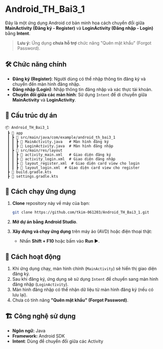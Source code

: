 # Android_TH_Bai3_1

Đây là một ứng dụng Android cơ bản minh họa cách chuyển đổi giữa **MainActivity (Đăng ký - Register)** và **LoginActivity (Đăng nhập - Login)** bằng **Intent**.  

> **Lưu ý:** Ứng dụng **chưa hỗ trợ** chức năng "Quên mật khẩu" (Forgot Password).

## 🛠 Chức năng chính

- **Đăng ký (Register)**: Người dùng có thể nhập thông tin đăng ký và chuyển đến màn hình đăng nhập.
- **Đăng nhập (Login)**: Nhập thông tin đăng nhập và xác thực tài khoản.
- **Chuyển đổi giữa các màn hình**: Sử dụng `Intent` để di chuyển giữa **MainActivity** và **LoginActivity**.

## 📂 Cấu trúc dự án

```
📦 Android_TH_Bai3_1
 ┣ 📂 app
 ┃ ┣ 📂 src/main/java/com/example/android_th_bai3_1
 ┃ ┃ ┣ 📜 MainActivity.java   # Màn hình đăng ký
 ┃ ┃ ┣ 📜 LoginActivity.java  # Màn hình đăng nhập
 ┃ ┣ 📂 src/main/res/layout
 ┃ ┃ ┣ 📜 activity_main.xml   # Giao diện đăng ký
 ┃ ┃ ┣ 📜 activity_login.xml  # Giao diện đăng nhập
 ┃ ┃ ┣ 📜 layout_register.xml  # Giao diện card view cho login
 ┃ ┃ ┣ 📜 layout_login.xml  # Giao diện card view cho register
 ┣ 📜 build.gradle.kts
 ┣ 📜 settings.gradle.kts
```

## 🚀 Cách chạy ứng dụng

1. **Clone** repository này về máy của bạn:

   ```bash
   git clone https://github.com/tkim-061203/Android_TH_Bai3_1.git
   ```

2. **Mở dự án bằng Android Studio**.

3. **Xây dựng và chạy ứng dụng** trên máy ảo (AVD) hoặc điện thoại thật:

   - Nhấn **Shift + F10** hoặc bấm vào **Run ▶**.

## 🔄 Cách hoạt động

1. Khi ứng dụng chạy, màn hình chính (`MainActivity`) sẽ hiển thị giao diện đăng ký.
2. Sau khi đăng ký, ứng dụng sẽ sử dụng `Intent` để chuyển sang màn hình đăng nhập (`LoginActivity`).
3. Màn hình đăng nhập có thể nhận dữ liệu từ màn hình đăng ký (nếu có lưu lại).
4. Chưa có tính năng **"Quên mật khẩu" (Forgot Password)**.

## 🏗 Công nghệ sử dụng

- **Ngôn ngữ:** Java
- **Framework:** Android SDK
- **Intent**: Dùng để chuyển đổi giữa các Activity

